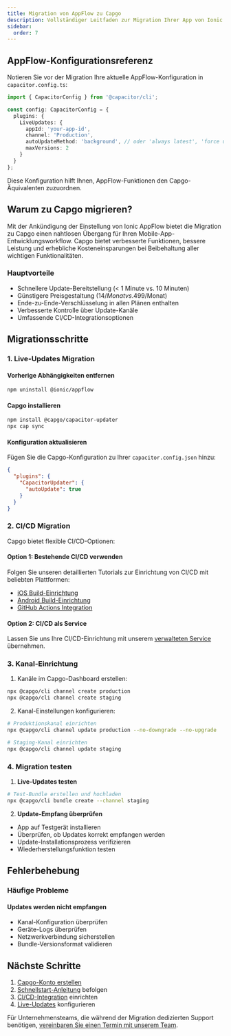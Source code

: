 ```yaml
---
title: Migration von AppFlow zu Capgo
description: Vollständiger Leitfaden zur Migration Ihrer App von Ionic AppFlow zu Capgo
sidebar:
  order: 7
---
```


## AppFlow-Konfigurationsreferenz

Notieren Sie vor der Migration Ihre aktuelle AppFlow-Konfiguration in `capacitor.config.ts`:

```typescript
import { CapacitorConfig } from '@capacitor/cli';

const config: CapacitorConfig = {
  plugins: {
    LiveUpdates: {
      appId: 'your-app-id',
      channel: 'Production',
      autoUpdateMethod: 'background', // oder 'always latest', 'force update'
      maxVersions: 2
    }
  }
};
```

Diese Konfiguration hilft Ihnen, AppFlow-Funktionen den Capgo-Äquivalenten zuzuordnen.

## Warum zu Capgo migrieren?

Mit der Ankündigung der Einstellung von Ionic AppFlow bietet die Migration zu Capgo einen nahtlosen Übergang für Ihren Mobile-App-Entwicklungsworkflow. Capgo bietet verbesserte Funktionen, bessere Leistung und erhebliche Kosteneinsparungen bei Beibehaltung aller wichtigen Funktionalitäten.

### Hauptvorteile
- Schnellere Update-Bereitstellung (< 1 Minute vs. 10 Minuten)
- Günstigere Preisgestaltung (14$/Monat vs. 499$/Monat)
- Ende-zu-Ende-Verschlüsselung in allen Plänen enthalten
- Verbesserte Kontrolle über Update-Kanäle
- Umfassende CI/CD-Integrationsoptionen

## Migrationsschritte

### 1. Live-Updates Migration

#### Vorherige Abhängigkeiten entfernen
```bash
npm uninstall @ionic/appflow
```

#### Capgo installieren
```bash
npm install @capgo/capacitor-updater
npx cap sync
```

#### Konfiguration aktualisieren
Fügen Sie die Capgo-Konfiguration zu Ihrer `capacitor.config.json` hinzu:
```json
{
  "plugins": {
    "CapacitorUpdater": {
      "autoUpdate": true
    }
  }
}
```

### 2. CI/CD Migration

Capgo bietet flexible CI/CD-Optionen:

#### Option 1: Bestehende CI/CD verwenden
Folgen Sie unseren detaillierten Tutorials zur Einrichtung von CI/CD mit beliebten Plattformen:
- [iOS Build-Einrichtung](https://capgo.app/blog/automatic-capacitor-ios-build-github-action/)
- [Android Build-Einrichtung](https://capgo.app/blog/automatic-capacitor-android-build-github-action/)
- [GitHub Actions Integration](https://capgo.app/blog/github-action-capacitor/)

#### Option 2: CI/CD als Service
Lassen Sie uns Ihre CI/CD-Einrichtung mit unserem [verwalteten Service](https://cal.com/martindonadieu/mobile-ci-cd-done-for-you) übernehmen.

### 3. Kanal-Einrichtung

1. Kanäle im Capgo-Dashboard erstellen:
```bash
npx @capgo/cli channel create production
npx @capgo/cli channel create staging
```

2. Kanal-Einstellungen konfigurieren:
```bash
# Produktionskanal einrichten
npx @capgo/cli channel update production --no-downgrade --no-upgrade

# Staging-Kanal einrichten
npx @capgo/cli channel update staging
```

### 4. Migration testen

1. **Live-Updates testen**
```bash
# Test-Bundle erstellen und hochladen
npx @capgo/cli bundle create --channel staging
```

2. **Update-Empfang überprüfen**
- App auf Testgerät installieren
- Überprüfen, ob Updates korrekt empfangen werden
- Update-Installationsprozess verifizieren
- Wiederherstellungsfunktion testen

## Fehlerbehebung

### Häufige Probleme

#### Updates werden nicht empfangen
- Kanal-Konfiguration überprüfen
- Geräte-Logs überprüfen
- Netzwerkverbindung sicherstellen
- Bundle-Versionsformat validieren

## Nächste Schritte

1. [Capgo-Konto erstellen](/register/)
2. [Schnellstart-Anleitung](/docs/getting-started/quickstart/) befolgen
3. [CI/CD-Integration](/docs/getting-started/cicd-integration/) einrichten
4. [Live-Updates](/docs/live-updates/) konfigurieren

Für Unternehmensteams, die während der Migration dedizierten Support benötigen, [vereinbaren Sie einen Termin mit unserem Team](https://cal.com/martindonadieu/capgo-enterprise-inquiry).
